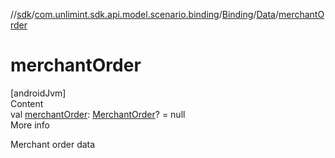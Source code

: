 //[sdk](../../../../index.md)/[com.unlimint.sdk.api.model.scenario.binding](../../index.md)/[Binding](../index.md)/[Data](index.md)/[merchantOrder](merchant-order.md)



# merchantOrder  
[androidJvm]  
Content  
val [merchantOrder](merchant-order.md): [MerchantOrder](../../../com.unlimint.sdk.api.model/-merchant-order/index.md)? = null  
More info  


Merchant order data

  



